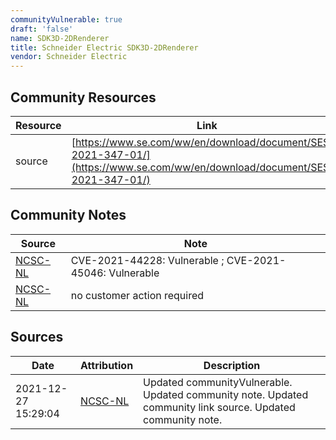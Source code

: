 ```yaml
---
communityVulnerable: true
draft: 'false'
name: SDK3D-2DRenderer
title: Schneider Electric SDK3D-2DRenderer
vendor: Schneider Electric
---
```



## Community Resources
| Resource | Link |
| --- | --- |
| source | [https://www.se.com/ww/en/download/document/SESB-2021-347-01/](https://www.se.com/ww/en/download/document/SESB-2021-347-01/) |

## Community Notes
| Source | Note |
| --- | --- |
| [NCSC-NL](https://github.com/NCSC-NL/log4shell/blob/main/software/README.md) | CVE-2021-44228: Vulnerable ; CVE-2021-45046: Vulnerable </ul> |
| [NCSC-NL](https://github.com/NCSC-NL/log4shell/blob/main/software/README.md) | no customer action required |

## Sources
| Date | Attribution | Description |
| --- | --- | --- |
| 2021-12-27 15:29:04 | [NCSC-NL](https://github.com/NCSC-NL/log4shell/blob/main/software/README.md) | Updated communityVulnerable. Updated community note. Updated community link source. Updated community note.  |
